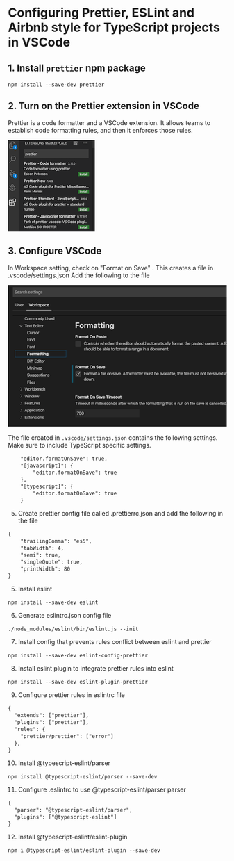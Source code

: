 # Configuring Prettier, ESLint and Airbnb style for TypeScript projects in VSCode

## 1. Install `prettier` npm package

```
npm install --save-dev prettier
```

## 2. Turn on the Prettier extension in VSCode

Prettier is a code formatter and a VSCode extension. It allows teams to establish code formatting rules, and then it enforces those rules.

![Prettier search in VSCode](docs/prettier-extension.png)

## 3. Configure VSCode

In Workspace setting, check on "Format on Save" . This creates a file in .vscode/settings.json
Add the following to the file

![Configure editor](docs/configure-editor.png)

The file created in `.vscode/settings.json` contains the following settings. Make sure to include TypeScript specific settings.

```
    "editor.formatOnSave": true,
    "[javascript]": {
        "editor.formatOnSave": true
    },
    "[typescript]": {
        "editor.formatOnSave": true
    }
```

5. Create prettier config file called .prettierrc.json and add the following in the file

```
{
    "trailingComma": "es5",
    "tabWidth": 4,
    "semi": true,
    "singleQuote": true,
    "printWidth": 80
}

```

5. Install eslint

```
npm install --save-dev eslint
```

6. Generate eslintrc.json config file

```
./node_modules/eslint/bin/eslint.js --init
```

7. Install config that prevents rules conflict between eslint and prettier

```
npm install --save-dev eslint-config-prettier
```

8. Install eslint plugin to integrate prettier rules into eslint

```
npm install --save-dev eslint-plugin-prettier
```

9. Configure prettier rules in eslintrc file

```
{
  "extends": ["prettier"],
  "plugins": ["prettier"],
  "rules": {
    "prettier/prettier": ["error"]
  },
}
```

10. Install @typescript-eslint/parser

```
npm install @typescript-eslint/parser --save-dev
```

11. Configure .eslintrc to use @typescript-eslint/parser parser

```
{
  "parser": "@typescript-eslint/parser",
  "plugins": ["@typescript-eslint"]
}
```

12. Install @typescript-eslint/eslint-plugin

```
npm i @typescript-eslint/eslint-plugin --save-dev
```
